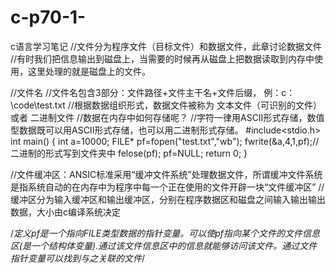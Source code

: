 # c-p70-1-
c语言学习笔记
//文件分为程序文件（目标文件）和数据文件，此章讨论数据文件
//有时我们把信息输出到磁盘上，当需要的时候再从磁盘上把数据读取到内存中使用，这里处理的就是磁盘上的文件。

//文件名
//文件名包含3部分：文件路径+文件主干名+文件后缀， 例：c：\code\test.txt
//根据数据组织形式，数据文件被称为 文本文件（可识别的文件） 或者 二进制文件
//数据在内存中如何存储呢？
//字符一律用ASCII形式存储，数值型数据既可以用ASCII形式存储，也可以用二进制形式存储。
#include<stdio.h>
int main()
{   int a=10000;
    FILE* pf=fopen("test.txt","wb");
    fwrite(&a,4,1,pf);//二进制的形式写到文件夹中
    felose(pf);
    pf=NULL;
    return 0;
}

//文件缓冲区：ANSIC标准采用“缓冲文件系统”处理数据文件，所谓缓冲文件系统是指系统自动的在内存中为程序中每一个正在使用的文件开辟一块“文件缓冲区”
//缓冲区分为输入缓冲区和输出缓冲区，分别在程序数据区和磁盘之间输入输出输出数据，大小由c编译系统决定


/*定义pf是一个指向FILE类型数据的指针变量。可以使pf指向某个文件的文件信息区(是一个结构体变量).通过该文件信息区中的信息就能够访问该文件。通过文件指针变量可以找到与之关联的文件*/
